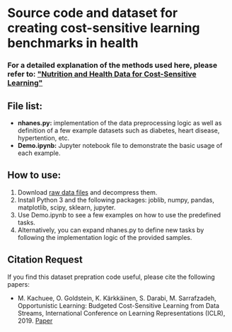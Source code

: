 # Source code and dataset for creating cost-sensitive learning benchmarks in health 

### For a detailed explanation of the methods used here, please refer to: ["Nutrition and Health Data for Cost-Sensitive Learning"](https://github.com/mkachuee/OpportunisticData/raw/master/Paper.pdf)


## File list:
- **nhanes.py:** implementation of the data preprocessing logic as well as definition of a few example datasets such as diabetes, heart disease, hypertention, etc.
- **Demo.ipynb:** Jupyter notebook file to demonstrate the basic usage of each example.



## How to use:
1) Download [raw data files](https://drive.google.com/file/d/1hFp7O747408D8t5442f0Sjit7wXKXI1z/view?usp=sharing) and decompress them.
2) Install Python 3 and the following packages: joblib, numpy, pandas, matplotlib, scipy, sklearn, jupyter.
3) Use Demo.ipynb to see a few examples on how to use the predefined tasks.
4) Alternatively, you can expand nhanes.py to define new tasks by following the implementation logic of the provided samples.

## Citation Request
If you find this dataset prepration code useful, please cite the following papers:

* M. Kachuee, O. Goldstein, K. Kärkkäinen, S. Darabi, M. Sarrafzadeh, Opportunistic Learning: Budgeted Cost-Sensitive Learning from Data Streams, International Conference on Learning Representations (ICLR), 2019. [Paper](https://openreview.net/forum?id=S1eOHo09KX)
